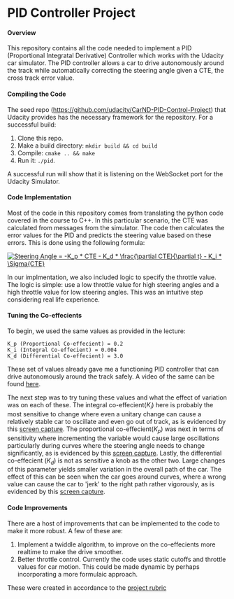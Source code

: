 # PID Controller Project

#### Overview
This repository contains all the code needed to implement a PID (Proportional Integratal Derivative) Controller which works with the Udacity car simulator. The PID controller allows a car to drive autonomously around the track while automatically correcting the steering angle given a CTE, the cross track error value.

#### Compiling the Code
The seed repo (https://github.com/udacity/CarND-PID-Control-Project) that Udacity provides has the necessary framework for the repository. For a successful build:

1. Clone this repo.
2. Make a build directory: `mkdir build && cd build`
3. Compile: `cmake .. && make`
4. Run it: `./pid`. 

A successful run will show that it is listening on the WebSocket port for the Udacity Simulator.

#### Code Implementation
Most of the code in this repository comes from translating the python code covered in the course to C++. In this particular scenario, the CTE was calculated from messages from the simulator. The code then calculates the error values for the PID and predicts the steering value based on these errors. This is done using the following formula:

<a href="https://www.codecogs.com/eqnedit.php?latex=Steering&space;Angle&space;=&space;-K_p&space;*&space;CTE&space;-&space;K_d&space;*&space;\frac{\partial&space;CTE}{\partial&space;t}&space;-&space;K_i&space;*&space;\Sigma{CTE}" target="_blank"><img src="https://latex.codecogs.com/gif.latex?Steering&space;Angle&space;=&space;-K_p&space;*&space;CTE&space;-&space;K_d&space;*&space;\frac{\partial&space;CTE}{\partial&space;t}&space;-&space;K_i&space;*&space;\Sigma{CTE}" title="Steering Angle = -K_p * CTE - K_d * \frac{\partial CTE}{\partial t} - K_i * \Sigma{CTE}" /></a>

In our implmentation, we also included logic to specify the throttle value. The logic is simple: use a low throttle value for high steering angles and a high throttle value for low steering angles. This was an intuitive step considering real life experience.

#### Tuning the Co-effecients
To begin, we used the same values as provided in the lecture:
```
K_p (Proportional Co-effecient) = 0.2
K_i (Integral Co-effecient) = 0.004
K_d (Differential Co-effecient) = 3.0
```
These set of values already gave me a functioning PID controller that can drive autonomously around the track safely. A video of the same can be found [here](./movies/final_lap.mp4).

The next step was to try tuning these values and what the effect of variation was on each of these. The integral co-effecient($K_i$) here is probably the most sensitive to change where even a unitary change can cause a relatively stable car to oscillate and even go out of track, as is evidenced by this [screen capture](./movies/change_in_ki.mp4). The proportional co-effecient($K_p$) was next in terms of sensitivity where incrementing the variable would cause large oscillations particularly during curves where the steering angle needs to change significantly, as is evidenced by this [screen capture](./movies/change_in_kp.mp4). Lastly, the differential co-effecient ($K_d$) is not as sensitive a knob as the other two. Large changes of this parameter yields smaller variation in the overall path of the car. The effect of this can be seen when the car goes around curves, where a wrong value can cause the car to 'jerk' to the right path rather vigorously, as is evidenced by this [screen capture](./movies/change_in_kd.mp4).

#### Code Improvements
There are a host of improvements that can be implemented to the code to make it more robust. A few of these are:
1. Implement a twiddle algorithm, to improve on the co-effecients more realtime to make the drive smoother.
2. Better throttle control. Currently the code uses static cutoffs and throttle values for car motion. This could be made dynamic by perhaps incorporating a more formulaic approach.

These were created in accordance to the [project rubric](https://review.udacity.com/#!/rubrics/1972/view)
